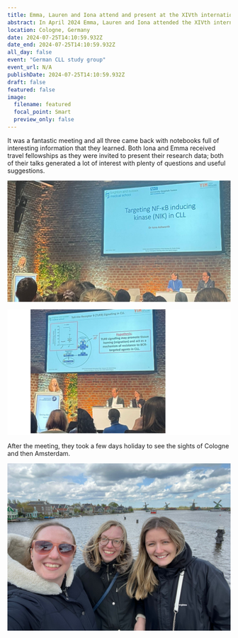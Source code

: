 ```yaml
---
title: Emma, Lauren and Iona attend and present at the XIVth international workshop of the German CLL study group.
abstract: In April 2024 Emma, Lauren and Iona attended the XIVth international workshop of the German CLL study group in Cologne, Germany.
location: Cologne, Germany
date: 2024-07-25T14:10:59.932Z
date_end: 2024-07-25T14:10:59.932Z
all_day: false
event: "German CLL study group"
event_url: N/A
publishDate: 2024-07-25T14:10:59.932Z
draft: false
featured: false
image:
  filename: featured
  focal_point: Smart
  preview_only: false
---
```

It was a fantastic meeting and all three came back with notebooks full of interesting information that they learned. Both Iona and Emma received travel fellowships as they were invited to present their research data; both of their talks generated a lot of interest with plenty of questions and useful suggestions.

![](IonaCroppedCologne.png)

![](EmmaCologne.png)

After the meeting, they took a few days holiday to see the sights of Cologne and then Amsterdam.

![](Unknown7.jpeg)
